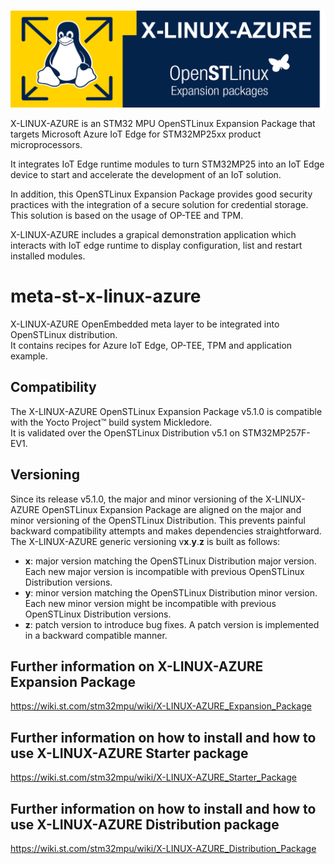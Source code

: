 <p align="center">
    <img width="720" src="x-linux-azure-logo.png">
</p>

X-LINUX-AZURE is an STM32 MPU OpenSTLinux Expansion Package that targets Microsoft Azure IoT Edge for STM32MP25xx product microprocessors.  

It integrates IoT Edge runtime modules to turn STM32MP25 into an IoT Edge device to start and accelerate the development of an IoT solution.  

In addition, this OpenSTLinux Expansion Package provides good security practices with the integration of a secure solution for credential storage. This solution is based on the usage of OP-TEE and TPM.  

X-LINUX-AZURE includes a grapical demonstration application which interacts with IoT edge runtime to display configuration, list and restart installed modules.

# meta-st-x-linux-azure
X-LINUX-AZURE OpenEmbedded meta layer to be integrated into OpenSTLinux distribution.  
It contains recipes for Azure IoT Edge, OP-TEE, TPM and application example.

## Compatibility
The X-LINUX-AZURE OpenSTLinux Expansion Package v5.1.0 is compatible with the Yocto Project™ build system Mickledore.  
It is validated over the OpenSTLinux Distribution v5.1 on STM32MP257F-EV1.

## Versioning
Since its release v5.1.0, the major and minor versioning of the X-LINUX-AZURE OpenSTLinux Expansion Package are aligned on the major and minor versioning of the OpenSTLinux Distribution. This prevents painful backward compatibility attempts and makes dependencies straightforward.
The X-LINUX-AZURE generic versioning v**x**.**y**.**z** is built as follows:
* **x**: major version matching the OpenSTLinux Distribution major version. Each new major version is incompatible with previous OpenSTLinux Distribution versions.
* **y**: minor version matching the OpenSTLinux Distribution minor version. Each new minor version might be incompatible with previous OpenSTLinux Distribution versions.
* **z**: patch version to introduce bug fixes. A patch version is implemented in a backward compatible manner.

## Further information on X-LINUX-AZURE Expansion Package
<https://wiki.st.com/stm32mpu/wiki/X-LINUX-AZURE_Expansion_Package>

## Further information on how to install and how to use X-LINUX-AZURE Starter package
<https://wiki.st.com/stm32mpu/wiki/X-LINUX-AZURE_Starter_Package>

## Further information on how to install and how to use X-LINUX-AZURE Distribution package
<https://wiki.st.com/stm32mpu/wiki/X-LINUX-AZURE_Distribution_Package>


